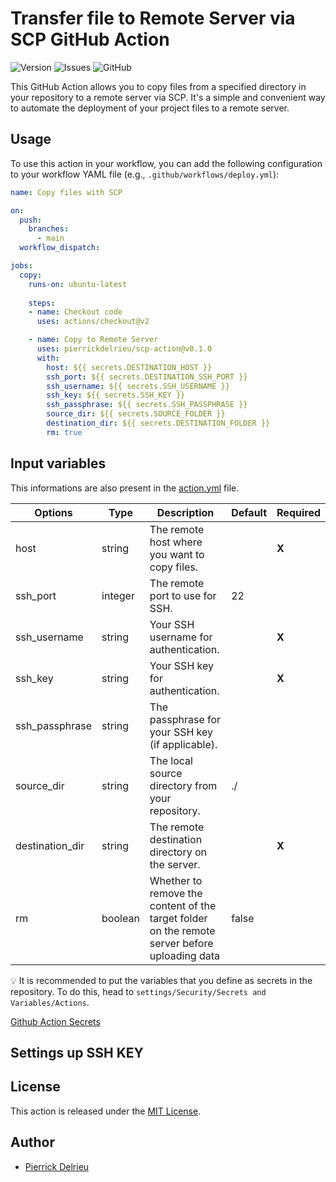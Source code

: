 #  Transfer file to Remote Server via SCP GitHub Action

![Version](https://img.shields.io/github/v/release/pierrickdelrieu/scp-action)
![Issues](https://img.shields.io/github/issues/pierrickdelrieu/scp-action)
![GitHub](https://img.shields.io/github/license/pierrickdelrieu/scp-action)


This GitHub Action allows you to copy files from a specified directory in your repository to a remote server via SCP. It's a simple and convenient way to automate the deployment of your project files to a remote server.


## Usage

To use this action in your workflow, you can add the following configuration to your workflow YAML file (e.g., `.github/workflows/deploy.yml`):


```yaml
name: Copy files with SCP

on:
  push:
    branches:
      - main
  workflow_dispatch:

jobs:
  copy:
    runs-on: ubuntu-latest
    
    steps:
    - name: Checkout code
      uses: actions/checkout@v2

    - name: Copy to Remote Server
      uses: pierrickdelrieu/scp-action@v0.1.0
      with:
        host: ${{ secrets.DESTINATION_HOST }}
        ssh_port: ${{ secrets.DESTINATION_SSH_PORT }}
        ssh_username: ${{ secrets.SSH_USERNAME }}
        ssh_key: ${{ secrets.SSH_KEY }}
        ssh_passphrase: ${{ secrets.SSH_PASSPHRASE }}
        source_dir: ${{ secrets.SOURCE_FOLDER }}
        destination_dir: ${{ secrets.DESTINATION_FOLDER }}
        rm: true


```

## Input variables

This informations are also present in the [action.yml](./action.yml) file.

|        Options        | Type | Description | Default | Required |
|-----------------------|------|-------------|---------|----------|
| host | string | The remote host where you want to copy files. |  | **X** |
| ssh_port | integer | The remote port to use for SSH.  | 22 |  |
| ssh_username | string | Your SSH username for authentication. |  | **X** |
| ssh_key | string | Your SSH key for authentication. |  | **X** |
| ssh_passphrase | string | The passphrase for your SSH key (if applicable). |  |  |
| source_dir | string | The local source directory from your repository. | ./ |  |
| destination_dir | string | The remote destination directory on the server. |  | **X** |
| rm | boolean | Whether to remove the content of the target folder on the remote server before uploading data | false |  |

💡 It is recommended to put the variables that you define as secrets in the repository. To do this, head to `settings/Security/Secrets and Variables/Actions`.

[Github Action Secrets](https://docs.github.com/en/rest/actions/secrets)


## Settings up SSH KEY

## License

This action is released under the [MIT License](LICENSE).

## Author

- [Pierrick Delrieu](https://pierrickdelrieu.com)


